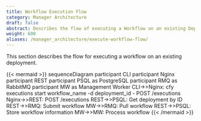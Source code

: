 ```yaml
---
title: Workflow Execution Flow
category: Manager Architecture
draft: false
abstract: Describes the flow of executing a Workflow on an existing Deployment
weight: 600
aliases: /manager_architecture/execute-workflow-flow/
---
```

This section describes the flow for executing a workflow on an existing deployment.

{{< mermaid >}}
sequenceDiagram
    participant CLI
    participant Nginx
    participant REST
    participant PSQL as PostgreSQL
    participant RMQ as RabbitMQ
    participant MW as Management Worker
    CLI->>Nginx: cfy executions start workflow_name -d deployment_id - POST /executions
    Nginx->>REST: POST /executions
    REST->>PSQL: Get deployment by ID
    REST->>RMQ: Submit workflow
    MW->>RMQ: Pull workflow
    REST->>PSQL: Store workflow information
    MW->>MW: Process workflow
{{< /mermaid >}}

<!-- for docs on mermaidjs see https://mermaidjs.github.io/sequenceDiagram.html -->